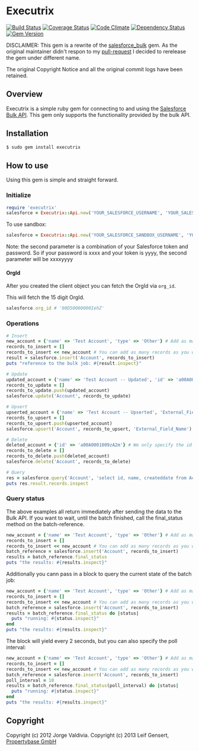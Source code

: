 # Executrix

[![Build Status](https://travis-ci.org/propertybase/executrix.png?branch=master)](https://travis-ci.org/propertybase/executrix) [![Coverage Status](https://coveralls.io/repos/propertybase/executrix/badge.png?branch=master)](https://coveralls.io/r/propertybase/executrix) [![Code Climate](https://codeclimate.com/github/propertybase/executrix.png)](https://codeclimate.com/github/propertybase/executrix) [![Dependency Status](https://gemnasium.com/propertybase/executrix.png)](https://gemnasium.com/propertybase/executrix) [![Gem Version](https://badge.fury.io/rb/executrix.png)](http://badge.fury.io/rb/executrix)

DISCLAIMER: This gem is a rewrite of the [salesforce_bulk](https://github.com/jorgevaldivia/salesforce_bulk) gem. As the original maintainer didn't respon to my [pull-request](https://github.com/jorgevaldivia/salesforce_bulk/pull/14) I decided to rerelease the gem under different name.

The original Copyright Notice and all the original commit logs have been retained.

## Overview

Executrix is a simple ruby gem for connecting to and using the [Salesforce Bulk API](http://www.salesforce.com/us/developer/docs/api_asynch/index.htm). This gem only supports the functionality provided by the bulk API.

## Installation

~~~ sh
$ sudo gem install executrix
~~~

## How to use

Using this gem is simple and straight forward.

### Initialize

~~~ ruby
require 'executrix'
salesforce = Executrix::Api.new('YOUR_SALESFORCE_USERNAME', 'YOUR_SALESFORCE_PASSWORD+YOUR_SALESFORCE_TOKEN')
~~~

To use sandbox:

~~~ ruby
salesforce = Executrix::Api.new('YOUR_SALESFORCE_SANDBOX_USERNAME', 'YOUR_SALESFORCE_PASSWORD+YOUR_SALESFORCE_SANDBOX_TOKEN', true)
~~~

Note: the second parameter is a combination of your Salesforce token and password. So if your password is xxxx and your token is yyyy, the second parameter will be xxxxyyyy

#### OrgId

After you created the client object you can fetch the OrgId via `org_id`.

This will fetch the 15 digit OrgId.

~~~ ruby
salesforce.org_id # '00D50000000IehZ'
~~~

### Operations

~~~ ruby
# Insert
new_account = {'name' => 'Test Account', 'type' => 'Other'} # Add as many fields per record as needed.
records_to_insert = []
records_to_insert << new_account # You can add as many records as you want here, just keep in mind that Salesforce has governor limits.
result = salesforce.insert('Account', records_to_insert)
puts "reference to the bulk job: #{result.inspect}"
~~~

~~~ ruby
# Update
updated_account = {'name' => 'Test Account -- Updated', 'id' => 'a00A0001009zA2m'} # Nearly identical to an insert, but we need to pass the salesforce id.
records_to_update = []
records_to_update.push(updated_account)
salesforce.update('Account', records_to_update)
~~~

~~~ ruby
# Upsert
upserted_account = {'name' => 'Test Account -- Upserted', 'External_Field_Name' => '123456'} # Fields to be updated. External field must be included
records_to_upsert = []
records_to_upsert.push(upserted_account)
salesforce.upsert('Account', records_to_upsert, 'External_Field_Name') # Note that upsert accepts an extra parameter for the external field name
~~~

~~~ ruby
# Delete
deleted_account = {'id' => 'a00A0001009zA2m'} # We only specify the id of the records to delete
records_to_delete = []
records_to_delete.push(deleted_account)
salesforce.delete('Account', records_to_delete)
~~~

~~~ ruby
# Query
res = salesforce.query('Account', 'select id, name, createddate from Account limit 3') # We just need to pass the sobject name and the query string
puts res.result.records.inspect
~~~

### Query status

The above examples all return immediately after sending the data to the Bulk API. If you want to wait, until the batch finished, call the final_status method on the batch-reference.

~~~ ruby
new_account = {'name' => 'Test Account', 'type' => 'Other'} # Add as many fields per record as needed.
records_to_insert = []
records_to_insert << new_account # You can add as many records as you want here, just keep in mind that Salesforce has governor limits.
batch_reference = salesforce.insert('Account', records_to_insert)
results = batch_reference.final_status
puts "the results: #{results.inspect}"
~~~

Additionally you cann pass in a block to query the current state of the batch job:

~~~ ruby
new_account = {'name' => 'Test Account', 'type' => 'Other'} # Add as many fields per record as needed.
records_to_insert = []
records_to_insert << new_account # You can add as many records as you want here, just keep in mind that Salesforce has governor limits.
batch_reference = salesforce.insert('Account', records_to_insert)
results = batch_reference.final_status do |status|
  puts "running: #{status.inspect}"
end
puts "the results: #{results.inspect}"
~~~

The block will yield every 2 seconds, but you can also specify the poll interval:

~~~ ruby
new_account = {'name' => 'Test Account', 'type' => 'Other'} # Add as many fields per record as needed.
records_to_insert = []
records_to_insert << new_account # You can add as many records as you want here, just keep in mind that Salesforce has governor limits.
batch_reference = salesforce.insert('Account', records_to_insert)
poll_interval = 10
results = batch_reference.final_status(poll_interval) do |status|
  puts "running: #{status.inspect}"
end
puts "the results: #{results.inspect}"
~~~

## Copyright

Copyright (c) 2012 Jorge Valdivia.
Copyright (c) 2013 Leif Gensert, [Propertybase GmbH](http://propertybase.com)